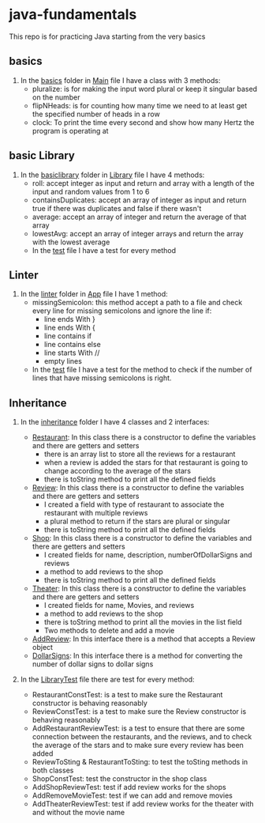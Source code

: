 # java-fundamentals

This repo is for practicing Java starting from the very basics

## basics

1. In the [basics](basics) folder in [Main](basics/Main.java) file I have a class with 3 methods:
   - pluralize: is for making the input word plural or keep it singular based on the number
   - flipNHeads: is for counting how many time we need to at least get the specified number of heads in a row
   - clock: To print the time every second and show how many Hertz the program is operating at
    
## basic Library

1. In the [basiclibrary](basiclibrary) folder in [Library](basiclibrary/lib/src/main/java/basiclibrary/Library.java) file I have 4 methods:
   - roll: accept integer as input and return and array with a length of the input and random values from 1 to 6
   - containsDuplicates: accept an array of integer as input and return true if there was duplicates and false if there wasn't
   - average: accept an array of integer and return the average of that array
   - lowestAvg: accept an array of integer arrays and return the array with the lowest average
   - In the [test](basiclibrary/lib/src/test/java/basiclibrary/LibraryTest.java) file I have a test for every method
    
## Linter
1. In the [linter](linter/app/src/main/java/linter) folder in [App](linter/app/src/main/java/linter/App.java) file I have 1 method:
   - missingSemicolon: this method accept a path to a file and check every line for missing semicolons and ignore the line if:
     - line ends With }
     - line ends With {
     - line contains if
     - line contains else
     - line starts With //
     - empty lines
   - In the [test](linter/app/src/test/java/linter/AppTest.java) file I have a test for the method to check if the number of lines that have missing semicolons is right.

## Inheritance

1. In the [inheritance](inheritance/lib/src/main/java/inheritance) folder I have 4 classes and 2 interfaces:
    - [Restaurant](inheritance/lib/src/main/java/inheritance/Restaurant.java): In this class there is a constructor to define the variables and there are getters and setters 
        - there is an array list to store all the reviews for a restaurant
        - when a review is added the stars for that restaurant is going to change according to the average of the stars
        - there is toString method to print all the defined fields
    - [Review](inheritance/lib/src/main/java/inheritance/Review.java): In this class there is a constructor to define the variables and there are getters and setters
        - I created a field with type of restaurant to associate the restaurant with multiple reviews
        - a plural method to return if the stars are plural or singular
        - there is toString method to print all the defined fields
    - [Shop](inheritance/lib/src/main/java/inheritance/Shop.java): In this class there is a constructor to define the variables and there are getters and setters
        - I created fields for name, description, numberOfDollarSigns and reviews
        - a method to add reviews to the shop
        - there is toString method to print all the defined fields
   - [Theater](inheritance/lib/src/main/java/inheritance/Theater.java): In this class there is a constructor to define the variables and there are getters and setters
       - I created fields for name, Movies, and reviews
       - a method to add reviews to the shop
       - there is toString method to print all the movies in the list field
       - Two methods to delete and add a movie
   - [AddReview](inheritance/lib/src/main/java/inheritance/AddReview.java): In this interface there is a method that accepts a Review object
   - [DollarSigns](inheritance/lib/src/main/java/inheritance/DollarSigns.java): In this interface there is a method for converting the number of dollar signs to dollar signs
    
1. In the [LibraryTest](inheritance/lib/src/test/java/inheritance/LibraryTest.java) file there are test for every method:
    - RestaurantConstTest: is a test to make sure the Restaurant constructor is behaving reasonably
    - ReviewConstTest: is a test to make sure the Review constructor is behaving reasonably
    - AddRestaurantReviewTest: is a test to ensure that there are some connection between the restaurants, and the reviews, and to check the average of the stars and to make sure every review has been added
    - ReviewToSting & RestaurantToSting: to test the toSting methods in both classes
    - ShopConstTest: test the constructor in the shop class
    - AddShopReviewTest: test if add review works for the shops
    - AddRemoveMovieTest: test if we can add and remove movies
    - AddTheaterReviewTest: test if add review works for the theater with and without the movie name